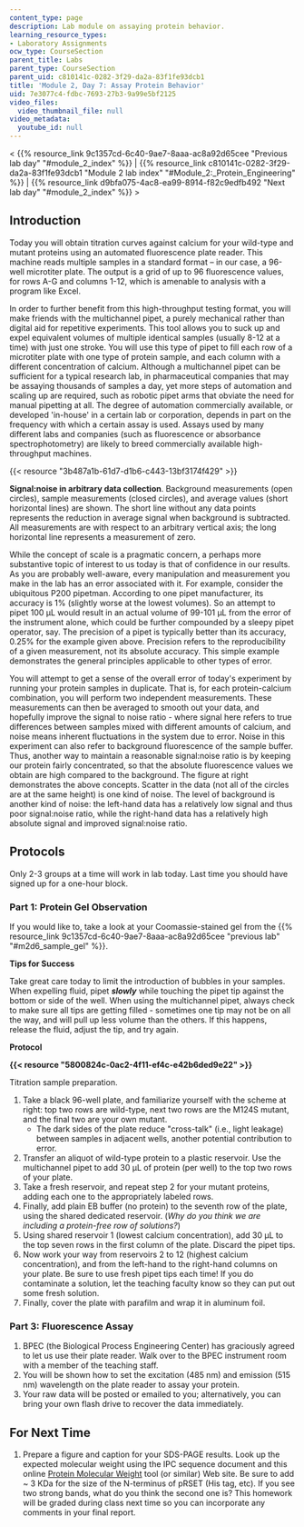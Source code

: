 ```yaml
---
content_type: page
description: Lab module on assaying protein behavior.
learning_resource_types:
- Laboratory Assignments
ocw_type: CourseSection
parent_title: Labs
parent_type: CourseSection
parent_uid: c810141c-0282-3f29-da2a-83f1fe93dcb1
title: 'Module 2, Day 7: Assay Protein Behavior'
uid: 7e3077c4-fdbc-7693-27b3-9a99e5bf2125
video_files:
  video_thumbnail_file: null
video_metadata:
  youtube_id: null
---
```


\< {{% resource_link 9c1357cd-6c40-9ae7-8aaa-ac8a92d65cee "Previous lab day" "#module_2_index" %}} | {{% resource_link c810141c-0282-3f29-da2a-83f1fe93dcb1 "Module 2 lab index" "#Module_2:_Protein_Engineering" %}} | {{% resource_link d9bfa075-4ac8-ea99-8914-f82c9edfb492 "Next lab day" "#module_2_index" %}} >

Introduction
------------

Today you will obtain titration curves against calcium for your wild-type and mutant proteins using an automated fluorescence plate reader. This machine reads multiple samples in a standard format – in our case, a 96-well microtiter plate. The output is a grid of up to 96 fluorescence values, for rows A-G and columns 1-12, which is amenable to analysis with a program like Excel.

In order to further benefit from this high-throughput testing format, you will make friends with the multichannel pipet, a purely mechanical rather than digital aid for repetitive experiments. This tool allows you to suck up and expel equivalent volumes of multiple identical samples (usually 8-12 at a time) with just one stroke. You will use this type of pipet to fill each row of a microtiter plate with one type of protein sample, and each column with a different concentration of calcium. Although a multichannel pipet can be sufficient for a typical research lab, in pharmaceutical companies that may be assaying thousands of samples a day, yet more steps of automation and scaling up are required, such as robotic pipet arms that obviate the need for manual pipetting at all. The degree of automation commercially available, or developed 'in-house' in a certain lab or corporation, depends in part on the frequency with which a certain assay is used. Assays used by many different labs and companies (such as fluorescence or absorbance spectrophotometry) are likely to breed commercially available high-throughput machines.

{{< resource "3b487a1b-61d7-d1b6-c443-13bf3174f429" >}}

**Signal:noise in arbitrary data collection**. Background measurements (open circles), sample measurements (closed circles), and average values (short horizontal lines) are shown. The short line without any data points represents the reduction in average signal when background is subtracted. All measurements are with respect to an arbitrary vertical axis; the long horizontal line represents a measurement of zero.

While the concept of scale is a pragmatic concern, a perhaps more substantive topic of interest to us today is that of confidence in our results. As you are probably well-aware, every manipulation and measurement you make in the lab has an error associated with it. For example, consider the ubiquitous P200 pipetman. According to one pipet manufacturer, its accuracy is 1% (slightly worse at the lowest volumes). So an attempt to pipet 100 μL would result in an actual volume of 99-101 μL from the error of the instrument alone, which could be further compounded by a sleepy pipet operator, say. The precision of a pipet is typically better than its accuracy, 0.25% for the example given above. Precision refers to the reproducibility of a given measurement, not its absolute accuracy. This simple example demonstrates the general principles applicable to other types of error.

You will attempt to get a sense of the overall error of today's experiment by running your protein samples in duplicate. That is, for each protein-calcium combination, you will perform two independent measurements. These measurements can then be averaged to smooth out your data, and hopefully improve the signal to noise ratio - where signal here refers to true differences between samples mixed with different amounts of calcium, and noise means inherent fluctuations in the system due to error. Noise in this experiment can also refer to background fluorescence of the sample buffer. Thus, another way to maintain a reasonable signal:noise ratio is by keeping our protein fairly concentrated, so that the absolute fluorescence values we obtain are high compared to the background. The figure at right demonstrates the above concepts. Scatter in the data (not all of the circles are at the same height) is one kind of noise. The level of background is another kind of noise: the left-hand data has a relatively low signal and thus poor signal:noise ratio, while the right-hand data has a relatively high absolute signal and improved signal:noise ratio.

Protocols
---------

Only 2-3 groups at a time will work in lab today. Last time you should have signed up for a one-hour block.

### Part 1: Protein Gel Observation

If you would like to, take a look at your Coomassie-stained gel from the {{% resource_link 9c1357cd-6c40-9ae7-8aaa-ac8a92d65cee "previous lab" "#m2d6_sample_gel" %}}.

**Tips for Success**

Take great care today to limit the introduction of bubbles in your samples. When expelling fluid, pipet **_slowly_** while touching the pipet tip against the bottom or side of the well. When using the multichannel pipet, always check to make sure all tips are getting filled - sometimes one tip may not be on all the way, and will pull up less volume than the others. If this happens, release the fluid, adjust the tip, and try again.

**Protocol**

**{{< resource "5800824c-0ac2-4f11-ef4c-e42b6ded9e22" >}}**

Titration sample preparation.

1.  Take a black 96-well plate, and familiarize yourself with the scheme at right: top two rows are wild-type, next two rows are the M124S mutant, and the final two are your own mutant.
    *   The dark sides of the plate reduce "cross-talk" (i.e., light leakage) between samples in adjacent wells, another potential contribution to error.
2.  Transfer an aliquot of wild-type protein to a plastic reservoir. Use the multichannel pipet to add 30 μL of protein (per well) to the top two rows of your plate.
3.  Take a fresh reservoir, and repeat step 2 for your mutant proteins, adding each one to the appropriately labeled rows.
4.  Finally, add plain EB buffer (no protein) to the seventh row of the plate, using the shared dedicated reservoir. (_Why do you think we are including a protein-free row of solutions?_)
5.  Using shared reservoir 1 (lowest calcium concentration), add 30 μL to the top seven rows in the first column of the plate. Discard the pipet tips.
6.  Now work your way from reservoirs 2 to 12 (highest calcium concentration), and from the left-hand to the right-hand columns on your plate. Be sure to use fresh pipet tips each time! If you do contaminate a solution, let the teaching faculty know so they can put out some fresh solution.
7.  Finally, cover the plate with parafilm and wrap it in aluminum foil.

### Part 3: Fluorescence Assay

1.  BPEC (the Biological Process Engineering Center) has graciously agreed to let us use their plate reader. Walk over to the BPEC instrument room with a member of the teaching staff.
2.  You will be shown how to set the excitation (485 nm) and emission (515 nm) wavelength on the plate reader to assay your protein.
3.  Your raw data will be posted or emailed to you; alternatively, you can bring your own flash drive to recover the data immediately.

For Next Time
-------------

1.  Prepare a figure and caption for your SDS-PAGE results. Look up the expected molecular weight using the IPC sequence document and this online [Protein Molecular Weight](http://www.bioinformatics.org/sms/prot_mw.html) tool (or similar) Web site. Be sure to add ~ 3 KDa for the size of the N-terminus of pRSET (His tag, etc). If you see two strong bands, what do you think the second one is? This homework will be graded during class next time so you can incorporate any comments in your final report.